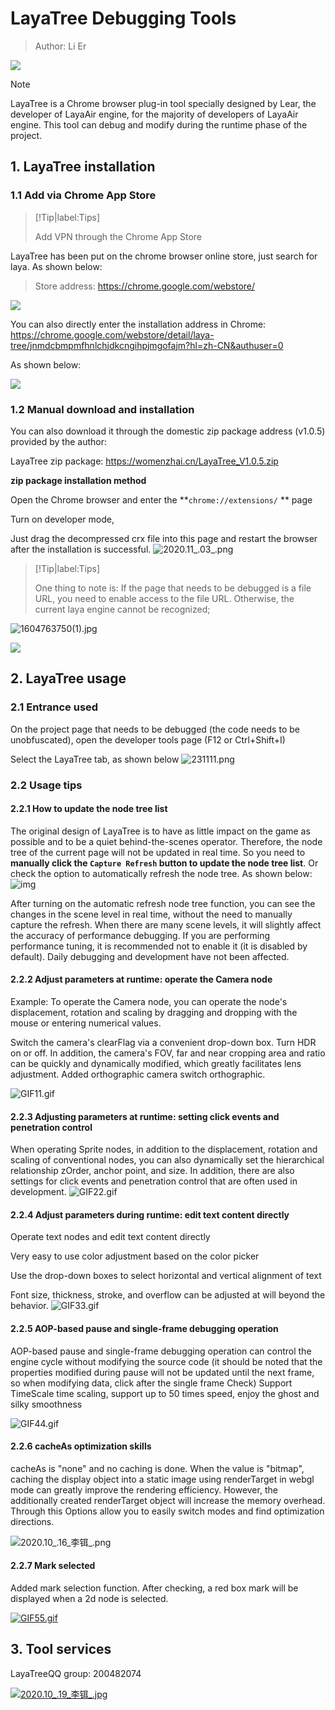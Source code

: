 # LayaTree Debugging Tools

> Author: Li Er	 

![](img/logo.png)

> [!Note]
>
> LayaTree is a Chrome browser plug-in tool specially designed by Lear, the developer of LayaAir engine, for the majority of developers of LayaAir engine. This tool can debug and modify during the runtime phase of the project.

## 1. LayaTree installation

### 1.1 Add via Chrome App Store

> [!Tip|label:Tips]
>
> Add VPN through the Chrome App Store

 LayaTree has been put on the chrome browser online store, just search for laya. As shown below:

> Store address: https://chrome.google.com/webstore/

![](img/1.png)

You can also directly enter the installation address in Chrome: https://chrome.google.com/webstore/detail/laya-tree/jnmdcbmpmfhnlchjdkcngihpjmgofajm?hl=zh-CN&authuser=0

As shown below:

![](img/2.png)

### 1.2 Manual download and installation

You can also download it through the domestic zip package address (v1.0.5) provided by the author:

 LayaTree zip package: https://womenzhai.cn/LayaTree_V1.0.5.zip

**zip package installation method**

Open the Chrome browser and enter the **`chrome://extensions/` ** page

Turn on developer mode,

Just drag the decompressed crx file into this page and restart the browser after the installation is successful.
![2020.11_.03_.png](img/cec59bb76e8273018f3cdf7f34f6ab4b.png)

> [!Tip|label:Tips]
>
> One thing to note is: If the page that needs to be debugged is a file URL, you need to enable access to the file URL. Otherwise, the current laya engine cannot be recognized;

![1604763750(1).jpg](img/3.png)

![](img/4.png)



## 2. LayaTree usage

### 2.1 Entrance used

On the project page that needs to be debugged (the code needs to be unobfuscated), open the developer tools page (F12 or Ctrl+Shift+I)

Select the LayaTree tab, as shown below
![231111.png](img/17f7fef86c91cf45f6f30d302bfd0fe8.png)

### 2.2 Usage tips

#### 2.2.1 How to update the node tree list

The original design of LayaTree is to have as little impact on the game as possible and to be a quiet behind-the-scenes operator. Therefore, the node tree of the current page will not be updated in real time.
So you need to **manually click the `Capture Refresh` button to update the node tree list**. Or check the option to automatically refresh the node tree. As shown below:
 ![img](img/15666fdd88c744808b95033eaed942a9~tplv-k3u1fbpfcp-watermark.image)

After turning on the automatic refresh node tree function, you can see the changes in the scene level in real time, without the need to manually capture the refresh. When there are many scene levels, it will slightly affect the accuracy of performance debugging. If you are performing performance tuning, it is recommended not to enable it (it is disabled by default). Daily debugging and development have not been affected.

#### 2.2.2 Adjust parameters at runtime: operate the Camera node

Example: To operate the Camera node, you can operate the node's displacement, rotation and scaling by dragging and dropping with the mouse or entering numerical values.

Switch the camera's clearFlag via a convenient drop-down box. Turn HDR on or off.
In addition, the camera's FOV, far and near cropping area and ratio can be quickly and dynamically modified, which greatly facilitates lens adjustment.
Added orthographic camera switch orthographic.

![GIF11.gif](https://img.layabox.com/questions/20201103/548fcd0fc601b3b4595279b83cf7c33d.gif)



#### 2.2.3 Adjusting parameters at runtime: setting click events and penetration control

When operating Sprite nodes, in addition to the displacement, rotation and scaling of conventional nodes, you can also dynamically set the hierarchical relationship zOrder, anchor point, and size.
In addition, there are also settings for click events and penetration control that are often used in development.
![GIF22.gif](https://img.layabox.com/questions/20201103/bd0a3b48fc63a0d7c88d44a0bc29004b.gif)



#### 2.2.4 Adjust parameters during runtime: edit text content directly

Operate text nodes and edit text content directly

Very easy to use color adjustment based on the color picker​

Use the drop-down boxes to select horizontal and vertical alignment of text

Font size, thickness, stroke, and overflow can be adjusted at will beyond the behavior.
![GIF33.gif](img/cee42e3b81fe56b3e4b98565b5881f67.gif)

#### 2.2.5 AOP-based pause and single-frame debugging operation

AOP-based pause and single-frame debugging operation can control the engine cycle without modifying the source code (it should be noted that the properties modified during pause will not be updated until the next frame, so when modifying data, click after the single frame Check)
Support TimeScale time scaling, support up to 50 times speed, enjoy the ghost and silky smoothness

![GIF44.gif](https://img.layabox.com/questions/20201103/7031ceeb96da0a328bb5d1342b4e0ad7.gif)



#### 2.2.6 cacheAs optimization skills


cacheAs is "none" and no caching is done. When the value is "bitmap", caching the display object into a static image using renderTarget in webgl mode can greatly improve the rendering efficiency. However, the additionally created renderTarget object will increase the memory overhead. Through this Options allow you to easily switch modes and find optimization directions.

![2020.10_.16_李铒_.png](img/ea4101d29d3c67db88bb995046fba0ff.png)

 

#### 2.2.7 Mark selected

Added mark selection function. After checking, a red box mark will be displayed when a 2d node is selected.

[![GIF55.gif](https://img.layabox.com/questions/20201103/0cc12422fb5cbe07e7c8af074ed28b20.gif)](https://img.layabox.com/questions/20201103/0cc12422fb5cbe07e7c8af074ed28b20.gif)



 

## 3. Tool services

LayaTreeQQ group: 200482074

[![2020.10_.19_李铒_.jpg](img/62008957133967fed312fd6b6a33ad24.jpg)](https://img.layabox.com/questions/20201019/62008957133967fed312fd6b6a33ad24.jpg)

